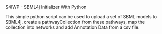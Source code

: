 S4IWP - SBML4j Initializer With Python

This simple python script can be used to upload a set of SBML models to SBML4j, create a pathwayCollection from these pathways, map the collection into networks and add Annotation Data from a csv file.

